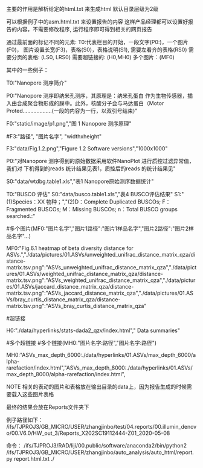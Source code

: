 
主要的作用是解析给定的html.txt 来生成html
默认目录层级为2级

可以根据例子中的asm.html.txt 来设置报告的内容
这样产品经理都可以设置好报告的内容，不需要修改程序, 运行程序即可得到相关的网页报告


通过最前面的标记不同的元素: 
T0:代表栏目的开始，一段文字(P0:)，一个图片(F0)，
图片设置长宽(F3)，表格(S0)，表格说明(S1), 需要左看齐的表格(RS0)
需要分页的表格: (LS0, LRS0)
需要超链接的: (H0,MH0)
多个图片：(MF0)


其中的一些例子：

T0:"Nanopore 测序简介"

P0:"Nanopore 测序即纳米孔测序，其原理是：纳米孔蛋白  作为生物传感器，插入由合成聚合物形成的膜中。此外，核酸分子会与马达蛋白（Motor Proted...................(一段的内容为一行，以双引号结束)"

F0:"static/image/p1.png","图 1 Nanopore 测序原理"

#F3:"路径", "图片名字", "widthxheight"

F3:"data/Fig.1.2.png","Figure 1.2 Software versions","1000x1000"


P0:"对Nanopore 测序得到的原始数据采用软件NanoPlot 进行质控过滤异常值，我们对 下机得到的reads 统计结果见表1，质控后的reads 的统计结果见"

S0:"data/wtdbg.table1.xls","表1 Nanopore原始测序数据统计"

T0:"BUSCO 评估"
S0:"data/busco.table1.xls","表4 BUSCO评估结果"
S1:"(1)Species：XX 物种；","(2)D：Complete Duplicated BUSCOs; F：Fragmented BUSCOs; M：Missing BUSCOs; n：Total BUSCO groups searched.:"


#多个图片(MF0:"图片名字","图片1路径":"图片1样品名字","图片2路径":"图片2样品名字"...)

MF0:"Fig.6.1 heatmap of beta diversity distance for ASVs.","./data/pictures/01.ASVs/unweighted_unifrac_distance_matrix_qza/distance-matrix.tsv.png":"ASVs_unweighted_unifrac_distance_matrix_qza","./data/pictures/01.ASVs/weighted_unifrac_distance_matrix_qza/distance-matrix.tsv.png":"ASVs_weighted_unifrac_distance_matrix_qza","./data/pictures/01.ASVs/jaccard_distance_matrix_qza/distance-matrix.tsv.png":"ASVs_jaccard_distance_matrix_qza","./data/pictures/01.ASVs/bray_curtis_distance_matrix_qza/distance-matrix.tsv.png":"ASVs_bray_curtis_distance_matrix_qza"

#超链接

H0:"./data/hyperlinks/stats-dada2_qzv/index.html","   Data summaries"

#多个超链接
#多个链接(MH0:"图片名字:路径","图片名字:路径")

MH0:"ASVs_max_depth_6000:./data/hyperlinks/01.ASVs/max_depth_6000/alpha-rarefaction/index.html","ASVs_max_depth_8000:./data/hyperlinks/01.ASVs/max_depth_8000/alpha-rarefaction/index.html",


NOTE
相关的表动的图片和表格放在输出目录的data上，因为报告生成的时候需要载入这些图片表格

最终的结果会放在Reports文件夹下

例子路径如下：
/ifs/TJPROJ3/GB_MICRO/USER/zhangjinbo/test/04.reports/00.illumin_denovo/00.V6.0/HW_out_3/Reports_X202SC19112444-Z01_2020-05-08

命令：
/ifs/TJPROJ3/RAD/liji/00.public/software/anaconda2/bin/python2 /ifs/TJPROJ3/GB_MICRO/USER/zhangjinbo/auto_analysis/auto_html/report.py report.html.txt ./
